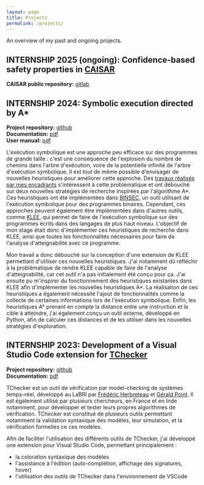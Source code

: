 ```yaml
---
layout: page
title: Projects
permalink: /projects/
---
```


An overview of my past and ongoing projects.

## INTERNSHIP 2025 (ongoing): Confidence-based safety properties in <a href="https://www.caisar-platform.com/" target="_blank">CAISAR</a>

**CAISAR public repository:** <a href="https://git.frama-c.com/pub/caisar/" target="_blank">gitlab</a>

## INTERNSHIP 2024: Symbolic execution directed by A*

**Project repository:** <a href="https://github.com/gardouin/klee-reach" target="_blank">github</a><br>
**Documentation:** <a href="../upload/klee_reach_developer_manual.pdf" target="_blank">pdf</a><br>
**User manual:** <a href="../upload/klee_reach_user_manual.pdf" target="_blank">pdf</a>

L'exécution symbolique est une approche peu efficace sur des programmes de grande taille : c'est une conséquence de l'explosion du nombre de chemins dans l'arbre d'exécution, voire de la potentielle infinité de l'arbre d'exécution symbolique. Il est tout de même possible d'envisager de nouvelles heuristiques pour améliorer cette approche. Des <a href="https://link.springer.com/chapter/10.1007/978-3-031-47115-5_4" target="_blank">travaux réalisés par mes encadrants</a> s'intéressent à cette problématique et ont débouché sur deux nouvelles stratégies de recherche inspirées par l'algorithme A*. Ces heuristiques ont été implémentées dans <a href="https://binsec.github.io/" target="_blank">BINSEC</a>, un outil utilisant de l'exécution symbolique pour des programmes binaires. Cependant, ces approches peuvent également être implémentées dans d'autres outils, comme <a href="https://klee-se.org/" target="_blank">KLEE</a>, qui permet de faire de l'exécution symbolique sur des programmes écrits dans des langages de plus haut niveau. L'objectif de mon stage était donc d'implémenter ces heuristiques de recherche dans KLEE, ainsi que toutes les fonctionnalités nécessaires pour faire de l'analyse d'atteignabilité avec ce programme.

Mon travail a donc débouché sur la conception d'une extension de KLEE permettant d'utiliser ces nouvelles heuristiques.
J'ai notamment dû réfléchir à la problématique de rendre KLEE capable de faire de l'analyse d'atteignabilité, car cet outil n'a pas initialement été conçu pour ça.
J'ai ensuite pu m'inspirer du fonctionnement des heuristiques existantes dans KLEE afin d'implémenter les nouvelles heuristiques A\*.
La réalisation de ces heuristiques a également nécessité l'ajout de fonctionnalités comme la collecte de certaines informations lors de l'exécution symbolique.
Enfin, les heuristiques A* prenant en compte la distance entre une instruction et la cible à atteindre, j'ai également conçu un outil externe, développé en Python, afin de calculer ces distances et de les utiliser dans les nouvelles stratégies d'exploration.

## INTERNSHIP 2023: Development of a Visual Studio Code extension for <a href="https://github.com/ticktac-project/tchecker" target="_blank">TChecker</a>

**Project repository:** <a href="https://github.com/gardouin/tchecker-vscode" target="_blank">github</a><br>
**Documentation:** <a href="../upload/tchecker_vscode_documentation.pdf" target="_blank">pdf</a>

TChecker est un outil de vérification par model-checking de systèmes temps-réel, développé au LaBRI par <a href="https://www.labri.fr/perso/herbrete/" target="_blank">Frédéric Herbreteau</a> et <a href="https://www.labri.fr/profil/Point_ID1084917772" target="_blank">Gérald Point</a>. Il est également utilisé par plusieurs chercheurs, en France et en Inde notamment, pour développer et tester leurs propres algorithmes de vérification. TChecker est constitué de plusieurs outils permettant notamment la validation syntaxique des modèles, leur simulation, et la vérification formelles ce ces modèles.

Afin de faciliter l'utilisation des différents outils de TChecker, j'ai développé une extension pour Visual Studio Code, permettant principalement :
- la coloration syntaxique des modèles
- l'assistance à l'édition (auto-complétion, affichage des signatures, hover)
- l'utilisation des outils de TChecker dans l'environnement de VSCode
